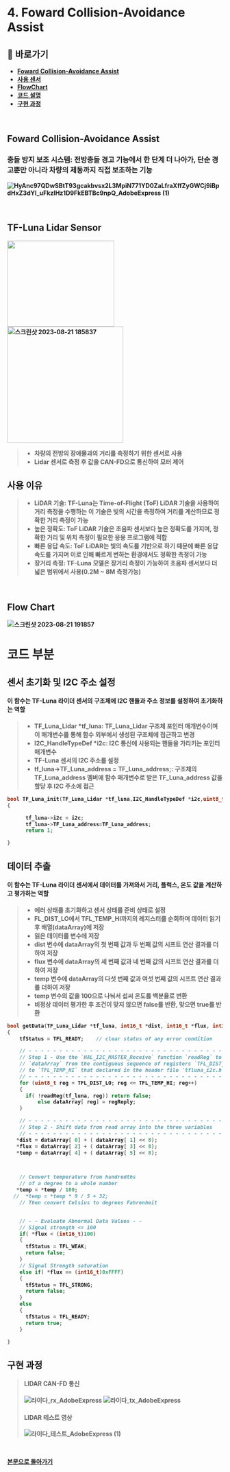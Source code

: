 # 4. Foward Collision-Avoidance Assist

## **📗 바로가기**

<b>

- [Foward Collision-Avoidance Assist](#foward-collision-avoidance-assist)
- [사용 센서](#tf-luna-lidar-sensor)
- [FlowChart](#flow-chart)
- [코드 설명](#코드-부분)
- [구현 과정](#구현-과정)

<br/>

## **Foward Collision-Avoidance Assist**
### 충돌 방지 보조 시스템: 전방충돌 경고 기능에서 한 단계 더 나아가, 단순 경고뿐만 아니라 차량의 제동까지 직접 보조하는 기능
![HyAnc97QDwSBtT93gcakbvsx2L3MpiN771YD0ZaLfraXffZyGWCj9iBpdHxZ3dYl_uFkzlHz1D9FkEBTBc9npQ_AdobeExpress (1)](https://github.com/qkcvb110/Portfolio/assets/121782690/7e52c0e3-1b79-4b60-9137-22bcc24fb3dc)

<br/>

## **TF-Luna Lidar Sensor**
<img src="https://github.com/qkcvb110/Portfolio/assets/121782690/5d20d854-fddf-4648-a433-8d3a10a4e279" width="250" height="200"/>
 <img width="271" alt="스크린샷 2023-08-21 185837" src="https://github.com/qkcvb110/Portfolio/assets/121782690/b81c782e-b9ac-4557-9e8d-05b6f524c376">
 
> - 차량의 전방의 장애물과의 거리를 측정하기 위한 센서로 사용
> - Lidar 센서로 측정 후 값을 CAN-FD으로 통신하여 모터 제어

## **사용 이유**
> - LiDAR 기술: TF-Luna는 Time-of-Flight (ToF) LiDAR 기술을 사용하여 거리 측정을 수행하는 이 기술은 빛의 시간을 측정하여 거리를 계산하므로 정확한 거리 측정이 가능
> - 높은 정확도: ToF LiDAR 기술은 초음파 센서보다 높은 정확도를 가지며, 정확한 거리 및 위치 측정이 필요한 응용 프로그램에 적합
> - 빠른 응답 속도: ToF LiDAR는 빛의 속도를 기반으로 하기 때문에 빠른 응답 속도를 가지며 이로 인해 빠르게 변하는 환경에서도 정확한 측정이 가능
> - 장거리 측정: TF-Luna 모델은 장거리 측정이 가능하여 초음파 센서보다 더 넓은 범위에서 사용(0.2M ~ 8M 측정가능)

<br/>

## **Flow Chart**
<img width="=350" alt="스크린샷 2023-08-21 191857" src="https://github.com/qkcvb110/Portfolio/assets/121782690/49617af0-b786-4d20-b7df-3ce5ba7b1c3e">


<br/>

# **코드 부분**
## 센서 초기화 및 I2C 주소 설정
#### 이 함수는 TF-Luna 라이더 센서의 구조체에 I2C 핸들과 주소 정보를 설정하여 초기화하는 역할
> - TF_Luna_Lidar *tf_luna: TF_Luna_Lidar 구조체 포인터 매개변수이며 이 매개변수를 통해 함수 외부에서 생성된 구조체에 접근하고 변경
> - I2C_HandleTypeDef *i2c: I2C 통신에 사용되는 핸들을 가리키는 포인터 매개변수
> - TF-Luna 센서의 I2C 주소를 설정
> - tf_luna->TF_Luna_address = TF_Luna_address;: 구조체의 TF_Luna_address 멤버에 함수 매개변수로 받은 TF_Luna_address 값을 할당 후 I2C 주소에 접근

```c
bool TF_Luna_init(TF_Luna_Lidar *tf_luna,I2C_HandleTypeDef *i2c,uint8_t TF_Luna_address)
{

	  tf_luna->i2c = i2c;
	  tf_luna->TF_Luna_address=TF_Luna_address;
	  return 1;

}

```
## 데이터 추출
#### 이 함수는 TF-Luna 라이더 센서에서 데이터를 가져와서 거리, 플럭스, 온도 값을 계산하고 평가하는 역할
> - 에러 상태를 초기화하고 센서 상태를 준비 상태로 설정
> - FL_DIST_LO에서 TFL_TEMP_HI까지의 레지스터를 순회하며 데이터 읽기 후 배열(dataArray)에 저장
> - 읽은 데이터를 변수에 저장
> - dist 변수에 dataArray의 첫 번째 값과 두 번째 값의 시프트 연산 결과를 더하여 저장
> - flux 변수에 dataArray의 세 번째 값과 네 번째 값의 시프트 연산 결과를 더하여 저장
> - temp 변수에 dataArray의 다섯 번째 값과 여섯 번째 값의 시프트 연산 결과를 더하여 저장
> - temp 변수의 값을 100으로 나눠서 섭씨 온도를 백분율로 변환
> - 비정상 데이터 평가한 후 조건이 맞지 않으면 false를 반환, 맞으면 true를 반환

```c
bool getData(TF_Luna_Lidar *tf_luna, int16_t *dist, int16_t *flux, int16_t *temp)
{
    tfStatus = TFL_READY;    // clear status of any error condition

    // - - - - - - - - - - - - - - - - - - - - - - - - - - - - - - - - -
    // Step 1 - Use the `HAL_I2C_MASTER_Receive` function `readReg` to fill the six byte
    // `dataArray` from the contiguous sequence of registers `TFL_DIST_LO`
    // to `TFL_TEMP_HI` that declared in the header file 'tfluna_i2c.h`.
    // - - - - - - - - - - - - - - - - - - - - - - - - - - - - - - - - -
    for (uint8_t reg = TFL_DIST_LO; reg <= TFL_TEMP_HI; reg++)
    {
      if( !readReg(tf_luna, reg)) return false;
          else dataArray[ reg] = regReply;
    }

    // - - - - - - - - - - - - - - - - - - - - - - - - - - - - - - - -
    // Step 2 - Shift data from read array into the three variables
    // - - - - - - - - - - - - - - - - - - - - - - - - - - - - - - - -
   *dist = dataArray[ 0] + ( dataArray[ 1] << 8);
   *flux = dataArray[ 2] + ( dataArray[ 3] << 8);
   *temp = dataArray[ 4] + ( dataArray[ 5] << 8);



    // Convert temperature from hundredths
    // of a degree to a whole number
   *temp = *temp / 100;
  //  *temp = *temp * 9 / 5 + 32;
    // Then convert Celsius to degrees Fahrenheit


    // - - Evaluate Abnormal Data Values - -
    // Signal strength <= 100
    if( *flux < (int16_t)100)
    {
      tfStatus = TFL_WEAK;
      return false;
    }
    // Signal Strength saturation
    else if( *flux == (int16_t)0xFFFF)
    {
      tfStatus = TFL_STRONG;
      return false;
    }
    else
    {
      tfStatus = TFL_READY;
      return true;
    }

}
```
## **구현 과정**

> #### LIDAR CAN-FD 통신
>
> ![라이다_rx_AdobeExpress](https://github.com/qkcvb110/Portfolio/assets/121782690/be592a73-d340-4922-913a-26ee13bdb912) ![라이다_tx_AdobeExpress](https://github.com/qkcvb110/Portfolio/assets/121782690/ee5b5969-6770-4355-a4d8-546fede506e4)
>  
> #### LIDAR 테스트 영상
>
> ![라이다_테스트_AdobeExpress (1)](https://github.com/qkcvb110/Portfolio/assets/121782690/600dd67f-8e80-4219-93ed-bef1ae5e63d0)

<br/>

[본문으로 돌아가기](https://github.com/qkcvb110/Portfolio)
